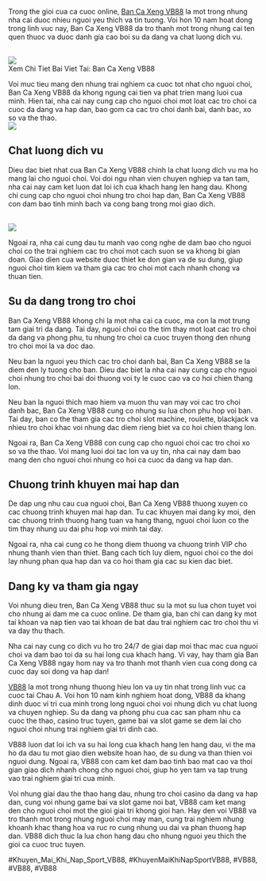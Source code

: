 <p>Trong the gioi cua ca cuoc online, <a href="https://vb88.onl/ban-ca-xeng/">Ban Ca Xeng VB88</a> la mot trong nhung nha cai duoc nhieu nguoi yeu thich va tin tuong. Voi hon 10 nam hoat dong trong linh vuc nay, Ban Ca Xeng VB88 da tro thanh mot trong nhung cai ten quen thuoc va duoc danh gia cao boi su da dang va chat luong dich vu.</p><br><img src="https://vb88.onl/wp-content/uploads/2025/03/ban-ca-than-tai-chinh-phuc-dai-duong-an-thuong-sieu-khung.webp"></br>
Xem Chi Tiet Bai Viet Tai: Ban Ca Xeng VB88<p>Voi muc tieu mang den nhung trai nghiem ca cuoc tot nhat cho nguoi choi, Ban Ca Xeng VB88 da khong ngung cai tien va phat trien mang luoi cua minh. Hien tai, nha cai nay cung cap cho nguoi choi mot loat cac tro choi ca cuoc da dang va hap dan, bao gom ca cac tro choi danh bai, danh bac, xo so va the thao.<br><img src="https://vb88.onl/wp-content/uploads/2025/03/hoi-vien-can-ap-dung-meo-choi-ban-ca-xeng-de-thang-lon.webp"></br><h2>Chat luong dich vu</h2><p>Dieu dac biet nhat cua Ban Ca Xeng VB88 chinh la chat luong dich vu ma ho mang lai cho nguoi choi. Voi doi ngu nhan vien chuyen nghiep va tan tam, nha cai nay cam ket luon dat loi ich cua khach hang len hang dau. Khong chi cung cap cho nguoi choi nhung tro choi hap dan, Ban Ca Xeng VB88 con dam bao tinh minh bach va cong bang trong moi giao dich.</p><br><img src="https://vb88.onl/wp-content/uploads/2025/03/ban-ca-xeng-truc-tuyen-co-rat-nhieu-loai-vu-khi-khung.webp"></br><p>Ngoai ra, nha cai cung dau tu manh vao cong nghe de dam bao cho nguoi choi co the trai nghiem cac tro choi mot cach suon se va khong bi gian doan. Giao dien cua website duoc thiet ke don gian va de su dung, giup nguoi choi tim kiem va tham gia cac tro choi mot cach nhanh chong va thuan tien.<h2>Su da dang trong tro choi</h2><p>Ban Ca Xeng VB88 khong chi la mot nha cai ca cuoc, ma con la mot trung tam giai tri da dang. Tai day, nguoi choi co the tim thay mot loat cac tro choi da dang va phong phu, tu nhung tro choi ca cuoc truyen thong den nhung tro choi moi la va doc dao.</p><p>Neu ban la nguoi yeu thich cac tro choi danh bai, Ban Ca Xeng VB88 se la diem den ly tuong cho ban. Dieu dac biet la nha cai nay cung cap cho nguoi choi nhung tro choi bai doi thuong voi ty le cuoc cao va co hoi chien thang lon.<p>Neu ban la nguoi thich mao hiem va muon thu van may voi cac tro choi danh bac, Ban Ca Xeng VB88 cung co nhung su lua chon phu hop voi ban. Tai day, ban co the tham gia cac tro choi slot machine, roulette, blackjack va nhieu tro choi khac voi nhung dac diem rieng biet va co hoi chien thang lon.</p><p>Ngoai ra, Ban Ca Xeng VB88 con cung cap cho nguoi choi cac tro choi xo so va the thao. Voi mang luoi doi tac lon va uy tin, nha cai nay dam bao mang den cho nguoi choi nhung co hoi ca cuoc da dang va hap dan.</p><h2>Chuong trinh khuyen mai hap dan</h2><p>De dap ung nhu cau cua nguoi choi, Ban Ca Xeng VB88 thuong xuyen co cac chuong trinh khuyen mai hap dan. Tu cac khuyen mai dang ky moi, den cac chuong trinh thuong hang tuan va hang thang, nguoi choi luon co the tim thay nhung uu dai phu hop voi minh tai day.</p><p>Ngoai ra, nha cai cung co he thong diem thuong va chuong trinh VIP cho nhung thanh vien than thiet. Bang cach tich luy diem, nguoi choi co the doi lay nhung phan qua hap dan va co hoi tham gia cac su kien dac biet.</p><h2>Dang ky va tham gia ngay</h2><p>Voi nhung dieu tren, Ban Ca Xeng VB88 thuc su la mot su lua chon tuyet voi cho nhung ai dam me ca cuoc online. De tham gia, ban chi can dang ky mot tai khoan va nap tien vao tai khoan de bat dau trai nghiem cac tro choi thu vi va day thu thach.</p><p>Nha cai nay cung co dich vu ho tro 24/7 de giai dap moi thac mac cua nguoi choi va dam bao toi da su hai long cua khach hang. Vi vay, hay tham gia Ban Ca Xeng VB88 ngay hom nay va tro thanh mot thanh vien cua cong dong ca cuoc day soi dong va hap dan!</p><p><a href="https://vb88.onl/">VB88</a> la mot trong nhung thuong hieu lon va uy tin nhat trong linh vuc ca cuoc tai Chau A. Voi hon 10 nam kinh nghiem hoat dong, VB88 da khang dinh duoc vi tri cua minh trong long nguoi choi voi nhung dich vu chat luong va chuyen nghiep. Su da dang va phong phu cua cac san pham nhu ca cuoc the thao, casino truc tuyen, game bai va slot game se dem lai cho nguoi choi nhung trai nghiem giai tri dinh cao.

VB88 luon dat loi ich va su hai long cua khach hang len hang dau, vi the ma ho da dau tu mot giao dien website hoan hao, de su dung va than thien voi nguoi dung. Ngoai ra, VB88 con cam ket dam bao tinh bao mat cao va thoi gian giao dich nhanh chong cho nguoi choi, giup ho yen tam va tap trung vao trai nghiem giai tri cua minh.

Voi nhung giai dau the thao hang dau, nhung tro choi casino da dang va hap dan, cung voi nhung game bai va slot game noi bat, VB88 cam ket mang den cho nguoi choi mot the gioi giai tri khong gioi han. Hay den voi VB88 va tro thanh mot trong nhung nguoi choi may man, cung trai nghiem nhung khoanh khac thang hoa va ruc ro cung nhung uu dai va phan thuong hap dan. VB88 dich thuc la lua chon hang dau cho nhung nguoi yeu thich the gioi ca cuoc truc tuyen.</p>
#Khuyen_Mai_Khi_Nap_Sport_VB88, #KhuyenMaiKhiNapSportVB88, #VB88, #VB88, #VB88
